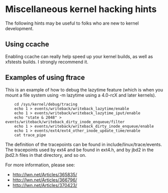 # Miscellaneous kernel hacking hints

The following hints may be useful to folks who are new to kernel
development.

## Using ccache

Enabling ccache can really help speed up your kernel builds, as well
as xfstests builds.  I strongly recommend it.

## Examples of using ftrace

This is an example of how to debug the lazytime feature (which is
when you mount a file system using -m lazytime using a 4.0-rcX and
later kernels).

        cd /sys/kernel/debug/tracing
        echo 1 > events/writeback/writeback_lazytime/enable
        echo 1 > events/writeback/writeback_lazytime_iput/enable
        echo "state & 2048" > events/writeback/writeback_dirty_inode_enqueue/filter
        echo 1 > events/writeback/writeback_dirty_inode_enqueue/enable
        echo 1 > events/ext4/ext4_other_inode_update_time/enable
        cat trace_pipe

The definition of the tracepoints can be found in
include/linux/trace/events.  The tracepoints used by ext4 and be found
in ext4.h, and by jbd2 in the jbd2.h files in that directory, and so
on.

For more information, please see:

* http://lwn.net/Articles/365835/
* http://lwn.net/Articles/366796/
* http://lwn.net/Articles/370423/


